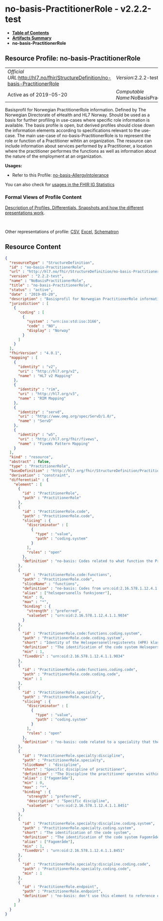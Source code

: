 # no-basis-PractitionerRole - v2.2.2-test

* [**Table of Contents**](toc.md)
* [**Artifacts Summary**](artifacts.md)
* **no-basis-PractitionerRole**

## Resource Profile: no-basis-PractitionerRole 

| | |
| :--- | :--- |
| *Official URL*:http://hl7.no/fhir/StructureDefinition/no-basis-PractitionerRole | *Version*:2.2.2-test |
| Active as of 2019-05-20 | *Computable Name*:NoBasisPractitionerRole |

 
Basisprofil for Norwegian PractitionerRole information. Defined by The Norwegian Directorate of eHealth and HL7 Norway. Should be used as a basis for further profiling in use-cases where specific role information is available. The basis profile is open, but derived profiles should close down the information elements according to specifications relevant to the use-case. 
The main use-case of no-basis-PractitionerRole is to represent the role or function of a Practitioner wihtin an organization. The resource can include information about services performed by a Practitioner, a location where the practitioner performes the functions as well as information about the nature of the employment at an organization. 

**Usages:**

* Refer to this Profile: [no-basis-AllergyIntolerance](StructureDefinition-no-basis-AllergyIntolerance.md)

You can also check for [usages in the FHIR IG Statistics](https://packages2.fhir.org/xig/hl7.fhir.no.basis|current/StructureDefinition/no-basis-PractitionerRole)

### Formal Views of Profile Content

 [Description of Profiles, Differentials, Snapshots and how the different presentations work](http://build.fhir.org/ig/FHIR/ig-guidance/readingIgs.html#structure-definitions). 

 

Other representations of profile: [CSV](StructureDefinition-no-basis-PractitionerRole.csv), [Excel](StructureDefinition-no-basis-PractitionerRole.xlsx), [Schematron](StructureDefinition-no-basis-PractitionerRole.sch) 



## Resource Content

```json
{
  "resourceType" : "StructureDefinition",
  "id" : "no-basis-PractitionerRole",
  "url" : "http://hl7.no/fhir/StructureDefinition/no-basis-PractitionerRole",
  "version" : "2.2.2-test",
  "name" : "NoBasisPractitionerRole",
  "title" : "no-basis-PractitionerRole",
  "status" : "active",
  "date" : "2019-05-20",
  "description" : "Basisprofil for Norwegian PractitionerRole information. Defined by The Norwegian Directorate of eHealth and HL7 Norway. Should be used as a basis for further profiling in use-cases where specific role information is available. The basis profile is open, but derived profiles should close down the information elements according to specifications relevant to the use-case.\n\nThe main use-case of no-basis-PractitionerRole is to represent the role or function of a Practitioner wihtin an organization. The resource can include information about services performed by a Practitioner, a location where the practitioner performes the functions as well as information about the nature of the employment at an organization.",
  "jurisdiction" : [
    {
      "coding" : [
        {
          "system" : "urn:iso:std:iso:3166",
          "code" : "NO",
          "display" : "Norway"
        }
      ]
    }
  ],
  "fhirVersion" : "4.0.1",
  "mapping" : [
    {
      "identity" : "v2",
      "uri" : "http://hl7.org/v2",
      "name" : "HL7 v2 Mapping"
    },
    {
      "identity" : "rim",
      "uri" : "http://hl7.org/v3",
      "name" : "RIM Mapping"
    },
    {
      "identity" : "servd",
      "uri" : "http://www.omg.org/spec/ServD/1.0/",
      "name" : "ServD"
    },
    {
      "identity" : "w5",
      "uri" : "http://hl7.org/fhir/fivews",
      "name" : "FiveWs Pattern Mapping"
    }
  ],
  "kind" : "resource",
  "abstract" : false,
  "type" : "PractitionerRole",
  "baseDefinition" : "http://hl7.org/fhir/StructureDefinition/PractitionerRole",
  "derivation" : "constraint",
  "differential" : {
    "element" : [
      {
        "id" : "PractitionerRole",
        "path" : "PractitionerRole"
      },
      {
        "id" : "PractitionerRole.code",
        "path" : "PractitionerRole.code",
        "slicing" : {
          "discriminator" : [
            {
              "type" : "value",
              "path" : "coding.system"
            }
          ],
          "rules" : "open"
        },
        "definition" : "no-basis: Codes related to what function the Practitioner may perform\r\n\r\nRoles which this practitioner is authorized to perform for the organization."
      },
      {
        "id" : "PractitionerRole.code:functions",
        "path" : "PractitionerRole.code",
        "sliceName" : "functions",
        "definition" : "no-basis: Codes from urn:oid:2.16.578.1.12.4.1.1.9034 Helsepersonells funksjoner mv. (OID=9034)\r\n\r\nRoles which this practitioner is authorized to perform for the organization.",
        "alias" : ["helsepersonells funksjoner"],
        "min" : 0,
        "max" : "*",
        "binding" : {
          "strength" : "preferred",
          "valueSet" : "urn:oid:2.16.578.1.12.4.1.1.9034"
        }
      },
      {
        "id" : "PractitionerRole.code:functions.coding.system",
        "path" : "PractitionerRole.code.coding.system",
        "short" : "Identity of the Helsepersonellregisterets (HPR) klassifikasjon av spesialiteter (OID=9034)",
        "definition" : "The identification of the code system Helsepersonellregisterets (HPR) klassifikasjon av spesialiteter (OID=9034)",
        "min" : 1,
        "fixedUri" : "urn:oid:2.16.578.1.12.4.1.1.9034"
      },
      {
        "id" : "PractitionerRole.code:functions.coding.code",
        "path" : "PractitionerRole.code.coding.code",
        "min" : 1
      },
      {
        "id" : "PractitionerRole.specialty",
        "path" : "PractitionerRole.specialty",
        "slicing" : {
          "discriminator" : [
            {
              "type" : "value",
              "path" : "coding.system"
            }
          ],
          "rules" : "open"
        },
        "definition" : "no-basis: code related to a speciality that the Practitioner can perform in the role within an organization\r\n\r\nSpecific specialty of the practitioner."
      },
      {
        "id" : "PractitionerRole.specialty:discipline",
        "path" : "PractitionerRole.specialty",
        "sliceName" : "discipline",
        "short" : "Specific discipline of practitioner",
        "definition" : "The Discipline the practitioner operates within the organization.",
        "alias" : ["fagområde"],
        "min" : 0,
        "max" : "*",
        "binding" : {
          "strength" : "preferred",
          "description" : "Specific discipline",
          "valueSet" : "urn:oid:2.16.578.1.12.4.1.1.8451"
        }
      },
      {
        "id" : "PractitionerRole.specialty:discipline.coding.system",
        "path" : "PractitionerRole.specialty.coding.system",
        "short" : "The identification of the code system",
        "definition" : "The identification of the code system Fagområde (OID=8451)",
        "alias" : ["Fagområde"],
        "min" : 1,
        "fixedUri" : "urn:oid:2.16.578.1.12.4.1.1.8451"
      },
      {
        "id" : "PractitionerRole.specialty:discipline.coding.code",
        "path" : "PractitionerRole.specialty.coding.code",
        "min" : 1
      },
      {
        "id" : "PractitionerRole.endpoint",
        "path" : "PractitionerRole.endpoint",
        "definition" : "no-basis: don't use this element to reference endpoints registered in the Norwegian Address register (endpoints connected to a kommunikasjonspart in tjenestebasert adressering). Endpoints registered in the Norwegian Address register should only be referenced through a kommunikasjonspart-Organization resource.\r\n\r\nTechnical endpoints providing access to services operated for the practitioner with this role."
      }
    ]
  }
}

```
